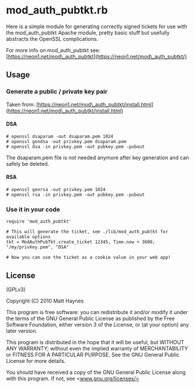 # mod\_auth_pubtkt.rb

Here is a simple module for generating correctly signed tickets for use with the mod\_auth_pubtkt Apache module, pretty basic stuff but usefully abstracts the OpenSSL complications.

For more info on mod\_auth\_pubtkt see: [https://neon1.net/mod\_auth_pubtkt](https://neon1.net/mod\_auth_pubtkt/)

## Usage

### Generate a public / private key pair

Taken from: [https://neon1.net/mod\_auth_pubtkt/install.html](https://neon1.net/mod\_auth_pubtkt/install.html)

#### DSA 

	# openssl dsaparam -out dsaparam.pem 1024
	# openssl gendsa -out privkey.pem dsaparam.pem
	# openssl dsa -in privkey.pem -out pubkey.pem -pubout

The dsaparam.pem file is not needed anymore after key generation and can safely be deleted.
	
#### RSA

	# openssl genrsa -out privkey.pem 1024
	# openssl rsa -in privkey.pem -out pubkey.pem -pubout

### Use it in your code

	require 'mod_auth_pubtkt'
	
	# This will generate the ticket, see ./lib/mod_auth_pubtkt for available options
	tkt = ModAuthPubTkt.create_ticket 12345, Time.now + 3600, "/my/privkey.pem", "DSA"
	
	# Now you can use the ticket as a cookie value in your web app!
	
## License

(GPLv3)

Copyright (C) 2010 Matt Haynes

This program is free software: you can redistribute it and/or modify it under the terms of the GNU General Public License as published by the Free Software Foundation, either version 3 of the License, or (at your option) any later version.

This program is distributed in the hope that it will be useful, but WITHOUT ANY WARRANTY; without even the implied warranty of MERCHANTABILITY or FITNESS FOR A PARTICULAR PURPOSE. See the GNU General Public License for more details.

You should have received a copy of the GNU General Public License along with this program. If not, see <www.gnu.org/licenses/>